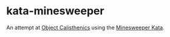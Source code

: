 kata-minesweeper
================

An attempt at [Object Calisthenics](http://www.xpteam.com/jeff/writings/objectcalisthenics.rtf) using the [Minesweeper Kata](http://codingdojo.org/cgi-bin/wiki.pl?KataMinesweeper).

